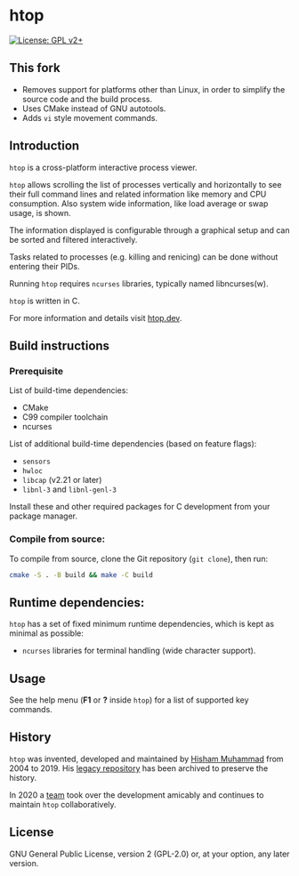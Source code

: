 # htop

[![License: GPL v2+](https://img.shields.io/badge/License-GPL%20v2+-blue.svg)](COPYING?raw=true)

## This fork

* Removes support for platforms other than Linux, in order to simplify the source code and the build process.
* Uses CMake instead of GNU autotools.
* Adds `vi` style movement commands.

## Introduction

`htop` is a cross-platform interactive process viewer.

`htop` allows scrolling the list of processes vertically and horizontally to see their full command lines and related information like memory and CPU consumption.
Also system wide information, like load average or swap usage, is shown.

The information displayed is configurable through a graphical setup and can be sorted and filtered interactively.

Tasks related to processes (e.g. killing and renicing) can be done without entering their PIDs.

Running `htop` requires `ncurses` libraries, typically named libncurses(w).

`htop` is written in C.

For more information and details visit [htop.dev](https://htop.dev).

## Build instructions

### Prerequisite
List of build-time dependencies:

* CMake
* C99 compiler toolchain
* ncurses

List of additional build-time dependencies (based on feature flags):

* `sensors`
* `hwloc`
* `libcap` (v2.21 or later)
* `libnl-3` and `libnl-genl-3`

Install these and other required packages for C development from your package manager.

### Compile from source:
To compile from source, clone the Git repository (`git clone`), then run:
```sh
cmake -S . -B build && make -C build
```

## Runtime dependencies:
`htop` has a set of fixed minimum runtime dependencies, which is kept as minimal as possible:

* `ncurses` libraries for terminal handling (wide character support).

## Usage
See the help menu (**F1** or **?** inside `htop`) for a list of supported key commands.

## History

`htop` was invented, developed and maintained by [Hisham Muhammad](https://hisham.hm/) from 2004 to 2019. His [legacy repository](https://github.com/hishamhm/htop/) has been archived to preserve the history.

In 2020 a [team](https://github.com/orgs/htop-dev/people) took over the development amicably and continues to maintain `htop` collaboratively.

## License

GNU General Public License, version 2 (GPL-2.0) or, at your option, any later version.
